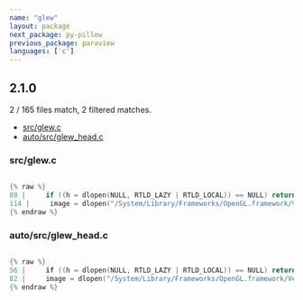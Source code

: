 ```yaml
---
name: "glew"
layout: package
next_package: py-pillow
previous_package: paraview
languages: ['c']
---
```

## 2.1.0
2 / 165 files match, 2 filtered matches.

 - [src/glew.c](#srcglewc)
 - [auto/src/glew_head.c](#autosrcglew_headc)

### src/glew.c

```c

{% raw %}
88 |     if ((h = dlopen(NULL, RTLD_LAZY | RTLD_LOCAL)) == NULL) return NULL;
114 |     image = dlopen("/System/Library/Frameworks/OpenGL.framework/Versions/Current/OpenGL", RTLD_LAZY);
{% endraw %}

```
### auto/src/glew_head.c

```c

{% raw %}
56 |     if ((h = dlopen(NULL, RTLD_LAZY | RTLD_LOCAL)) == NULL) return NULL;
82 |     image = dlopen("/System/Library/Frameworks/OpenGL.framework/Versions/Current/OpenGL", RTLD_LAZY);
{% endraw %}

```